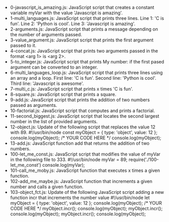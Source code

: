 - 0-javascript_is_amazing.js: JavaScript script that creates a constant variable myVar with the value 'Javascript is amazing'.
- 1-multi_languages.js: JavaScript script that prints three lines.
Line 1: 'C is fun'.
Line 2: 'Python is cool'.
Line 3: 'Javascript is amazing'.
- 2-arguments.js: JavaScript script that prints a message depending on the number of arguments passed.
- 3-value_argument.js: JavaScript script that prints the first argument passed to it.
- 4-concat.js: JavaScript script that prints two arguments passed in the format <arg 1> is <arg 2>.
- 5-to_integer.js: JavaScript script that prints My number: <first argument converted in integer> if the first pased argument can be converted to an integer.
- 6-multi_languages_loop.js: JavaScript script that prints three lines using an array and a loop.
First line: 'C is fun'.
Second line: 'Python is cool'.
Third line: 'Javascript is awesome'.
- 7-multi_c.js: JavaScript script that prints x times 'C is fun'.
- 8-square.js: JavaScript script that prints a square.
- 9-add.js: JavaScript script that prints the addition of two numbers passed as arguments.
- 10-factorial.js: JavaScript script that computes and prints a factorial.
- 11-second_biggest.js: JavaScript script that locates the second largest number in the list of provided arguments.
- 12-object.js: Update of the following script that replaces the value 12 with 89.
#!/usr/bin/node
const myObject = {
  type: 'object',
  value: 12
};
console.log(myObject);
/*
YOUR CODE HERE
*/
console.log(myObject);
- 13-add.js: JavaScript function add that returns the addition of two numbers.
- 100-let_me_const.js: JavaScript script that modifies the value of myVar in the following file to 333.
#!/usr/bin/node
myVar = 89;
require('./100-let_me_const')
console.log(myVar);
- 101-call_me_moby.js: JavaScript function that executes x times a given function.
- 102-add_me_maybe.js: JavaScript function that increments a given number and calls a given function.
- 103-object_fct.js: Update of the following JavaScript script adding a new function incr that increments the number value
#!/usr/bin/node
let myObject = {
  type: 'object',
  value: 12
};
console.log(myObject);
/*
YOUR CODE HERE
*/
myObject.incr();
console.log(myObject);
myObject.incr();
console.log(myObject);
myObject.incr();
console.log(myObject);